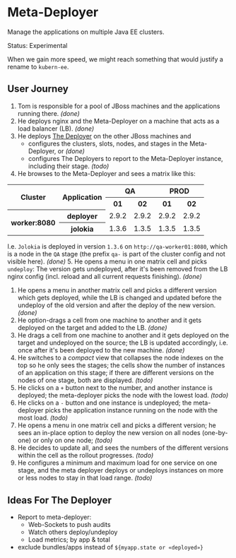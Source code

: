 # Meta-Deployer

Manage the applications on multiple Java EE clusters.

Status: Experimental

When we gain more speed, we might reach something that would justify a rename to `kubern-ee`.

## User Journey

1. Tom is responsible for a pool of JBoss machines and the applications running there. _(done)_
1. He deploys nginx and the Meta-Deployer on a machine that acts as a load balancer (LB). _(done)_
1. He deploys [The Deployer](https://github.com/t1/deployer) on the other JBoss machines and
    * configures the clusters, slots, nodes, and stages in the Meta-Deployer, or _(done)_
    * configures The Deployers to report to the Meta-Deployer instance, including their stage. _(todo)_
1. He browses to the Meta-Deployer and sees a matrix like this:
<table>
 <tbody>
  <tr>
   <th rowspan="2">Cluster</th>
   <th rowspan="2">Application</th>
   <th colspan="2">QA</th>
   <th colspan="2">PROD</th>
  </tr>
  <tr>
   <th>01</th>
   <th>02</th>
   <th>01</th>
   <th>02</th>
  </tr>
  <tr>
   <th rowspan="2">worker:8080</th>
   <th>deployer</th>
   <td>2.9.2</td>
   <td>2.9.2</td>
   <td>2.9.2</td>
   <td>2.9.2</td>
  </tr>
  <tr>
   <th>jolokia</th>
   <td>1.3.6</td>
   <td>1.3.5</td>
   <td>1.3.5</td>
   <td>1.3.5</td>
  </tr>
 </tbody>
</table>

   I.e. `Jolokia` is deployed in version `1.3.6` on `http://qa-worker01:8080`, which is a node in the `QA` stage
   (the prefix `qa-` is part of the cluster config and not visible here). _(done)_
5. He opens a menu in one matrix cell and picks `undeploy`: The version gets undeployed,
   after it's been removed from the LB nginx config (incl. reload and all current requests finishing). _(done)_
1. He opens a menu in another matrix cell and picks a different version which gets deployed,
   while the LB is changed and updated before the undeploy of the old version and after the deploy of the new version. _(done)_
1. He option-drags a cell from one machine to another and it gets deployed on the target and added to the LB. _(done)_
1. He drags a cell from one machine to another and it gets deployed on the target and undeployed on the source;
   the LB is updated accordingly, i.e. once after it's been deployed to the new machine. _(done)_
1. He switches to a _compact_ view that collapses the node indexes on the top so he only sees the stages;
   the cells show the number of instances of an application on this stage;
   if there are different versions on the nodes of one stage, both are displayed. _(todo)_
1. He clicks on a `+` button next to the number, and another instance is deployed;
   the meta-deployer picks the node with the lowest load. _(todo)_
1. He clicks on a `-` button and one instance is undeployed;
   the meta-deployer picks the application instance running on the node with the most load. _(todo)_
1. He opens a menu in one matrix cell and picks a different version;
   he sees an in-place option to deploy the new version on all nodes (one-by-one) or only on one node; _(todo)_
1. He decides to update all, and sees the numbers of the different versions within the cell as the rollout progresses. _(todo)_
1. He configures a minimum and maximum load for one service on one stage,
   and the meta deployer deploys or undeploys instances on more or less nodes to stay in that load range. _(todo)_


## Ideas For The Deployer

* Report to meta-deployer:
  * Web-Sockets to push audits
  * Watch others deploy/undeploy
  * Load metrics; by app & total
* exclude bundles/apps instead of `${myapp.state or «deployed»}`
